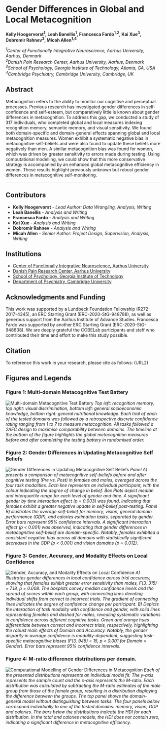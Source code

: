 # Gender Differences in Global and Local Metacognition

**Kelly Hoogervorst<sup>1</sup>, Leah Banellis<sup>1</sup>, Francesca Fardo<sup>1,2</sup>, Kai Xue<sup>3</sup>, Dobromir Rahnev<sup>3</sup>, Micah Allen<sup>1,4</sup>**

_<sup>1</sup>Center of Functionally Integrative Neuroscience, Aarhus University, Aarhus, Denmark_  
_<sup>2</sup>Danish Pain Research Center, Aarhus University, Aarhus, Denmark_  
_<sup>3</sup>School of Psychology, Georgia Institute of Technology, Atlanta, GA, USA_  
_<sup>4</sup>Cambridge Psychiatry, Cambridge University, Cambridge, UK_

## Abstract
Metacognition refers to the ability to monitor our cognitive and perceptual processes. Previous research has investigated gender differences in self-confidence and self-esteem, but comparatively little is known about gender differences in metacognition. To address this gap, we conducted a study of 317 individuals, who completed global and local measures indexing recognition memory, semantic memory, and visual sensitivity. We found both domain-specific and domain-general effects spanning global and local metacognition measures. Women exhibit a systematic negative bias in metacognitive self-beliefs and were also found to update these beliefs more negatively than men. A similar metacognition bias was found for women, which was driven by greater sensitivity to errors made during testing. Using computational modelling, we could show that this more conservative strategy is accompanied by an enhanced global metacognitive efficiency in women. These results highlight previously unknown but robust gender differences in metacognitive self-monitoring.

---

## Contributors
- **Kelly Hoogervorst** - _Lead Author: Data Wrangling, Analysis, Writing_
- **Leah Banellis** - _Analysis and Writing_
- **Francesca Fardo** - _Analysis and Writing_
- **Kai Xue** - _Analysis and Writing_
- **Dobromir Rahnev** - _Analysis and Writing_
- **Micah Allen** - _Senior Author: Project Design, Supervision, Analysis, Writing_

## Institutions
- [Center of Functionally Integrative Neuroscience, Aarhus University](https://cfin.au.dk)
- [Danish Pain Research Center, Aarhus University](https://clin.au.dk/dprc)
- [School of Psychology, Georgia Institute of Technology](https://psychology.gatech.edu)
- [Department of Psychiatry, Cambridge University](https://www.psychiatry.cam.ac.uk)

## Acknowledgments and Funding
This work was supported by a Lundbeck Foundation Fellowship (R272-2017-4345), an ERC Starting Grant (ERC-2020-StG-948788), as well as generous support from the Aarhus Institute of Advance Studies. Francesca Fardo was supported by another ERC Starting Grant (ERC-2020-StG-948838). We are deeply grateful the COBELab participants and staff who contributed their time and effort to make this study possible. 


## Citation
To reference this work in your research, please cite as follows: (URL2)


## Figures and Legends

### Figure 1: Multi-domain Metacognitive Test Battery
![Multi-domain Metacognitive Test Battery](/figures/Task_figure.png)
_Top left: recognition memory, top right: visual discrimination, bottom left: general socioeconomic knowledge, bottom right: general nutritional knowledge. Each trial of each of the tested domains was followed by a retrospective discrete confidence rating ranging from 1 to 7 to measure metacognition. All tasks followed a 2AFC design to maximise comparability between domains. The timeline at the bottom of the figure highlights the global metacognition measures before and after completing the testing battery in randomised order._

### Figure 2: Gender Differences in Updating Metacognitive Self Beliefs
![Gender Differences in Updating Metacognitive Self Beliefs](/figures/Figure2.png)
_Panel A) presents a comparison of metacognitive self-beliefs before and after cognitive testing (Pre vs. Post) in females and males, averaged across the four task modalities. Each line represents an individual participant, with the colour indicating the degree of change in belief. Box Plots depict median and interquartile range for each level of gender and time. A significant gender by time interaction effect (p = 0.003) was found, indicating that females exhibit a greater negative update in self-belief post-testing. Panel B) illustrates the average self-belief for memory, vision, general domain performance (GDP), and calories estimation tasks, separated by gender. Error bars represent 95% confidence intervals. A significant interaction effect (p < 0.001) was observed, indicating that gender differences in metacognitive self-belief are domain-specific. Notably, females exhibited a consistent negative bias across all domains with statistically significant decreases in the GDP (p < 0.001) and vision domains (p = 0.012)._

### Figure 3: Gender, Accuracy, and Modality Effects on Local Confidence
![Gender, Accuracy, and Modality Effects on Local Confidence](/figures/Figure3.png)
_A) Illustrates gender differences in local confidence across trial accuracy, showing that females exhibit greater error sensitivity than males, F(3, 315) = 7.18, p = 0.008. The boxplots convey median confidence levels and the spread of scores within each group, with connecting lines denoting individual shifts from correct to incorrect trials. The gradient of connecting lines indicates the degree of confidence change per participant. B) Depicts the interaction of task modality with confidence and gender, with solid lines representing females and dashed for males, revealing systematic variations in confidence across different cognitive tasks. Green and orange hues differentiate between correct and incorrect trials, respectively, highlighting the robust main effects of Domain and Accuracy. Notably, the gender disparity in average confidence is modality-dependent, suggesting task-specific metacognitive biases (F(3, 945) = 15, p < 0.001 for Domain × Gender). Error bars represent 95% confidence intervals._

### Figure 4: M-ratio difference distributions per domain. 
![Computational Modelling of Gender Differences in Metacognition](/figures/figure4.png)
_Each of the presented distributions represents an individual model fit. The y-axis represents the sample count and the x-axis represents the M-ratio. Each distribution was calculated by subtracting the M-ratio estimates of the male group from those of the female group, resulting in a distribution displaying the difference between the groups. The top panel shows the domain-general model without distinguishing between tasks. The four panels below correspond individually to one of the tested domains: memory, vision, GDP and calories. The bars below the distributions indicate the HDI for each distribution. In the total and calories models, the HDI does not contain zero, indicating a significant difference in metacognitive efficiency._

